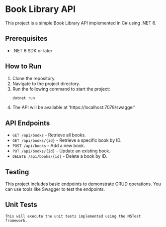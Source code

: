 # Book Library API
This project is a simple Book Library API implemented in C# using .NET 6.

## Prerequisites
- .NET 6 SDK or later

## How to Run
1. Clone the repository.
2. Navigate to the project directory.
3. Run the following command to start the project:
   ```sh
   dotnet run
   ```
4. The API will be available at 'https://localhost:7078/swagger'

## API Endpoints
- `GET /api/books` - Retrieve all books.
- `GET /api/books/{id}` - Retrieve a specific book by ID.
- `POST /api/books` - Add a new book.
- `PUT /api/books/{id}` - Update an existing book.
- `DELETE /api/books/{id}` - Delete a book by ID.

## Testing
This project includes basic endpoints to demonstrate CRUD operations. You can use tools like Swagger to test the endpoints.

## Unit Tests

```
This will execute the unit tests implemented using the MSTest framework.
